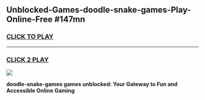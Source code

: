 
## Unblocked-Games-doodle-snake-games-Play-Online-Free #147mn
<h3>
<a href="https://us.freeplayer.one?title=doodle-snake-games&ref=10M">CLICK TO PLAY</a></h3>
<hr>

<h3>
<a href="https://us.freeplayer.one?title=doodle-snake-games&ref=10M">CLICK 2 PLAY</a>
  
</h3>

<a href="https://us.freeplayer.one?title=doodle-snake-games&ref=10M"><img src="https://clearcache.store/games.png"></a>


**doodle-snake-games games unblocked: Your Gateway to Fun and Accessible Online Gaming**
